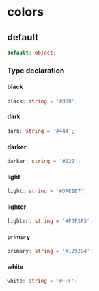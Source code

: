 # colors

## default

```ts
default: object;
```

### Type declaration

#### black

```ts
black: string = '#000';
```

#### dark

```ts
dark: string = '#444';
```

#### darker

```ts
darker: string = '#222';
```

#### light

```ts
light: string = '#DAE1E7';
```

#### lighter

```ts
lighter: string = '#F3F3F3';
```

#### primary

```ts
primary: string = '#1292B4';
```

#### white

```ts
white: string = '#FFF';
```
